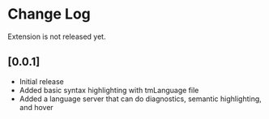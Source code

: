 # Change Log
Extension is not released yet.

## [0.0.1]

- Initial release
- Added basic syntax highlighting with tmLanguage file
- Added a language server that can do diagnostics, semantic highlighting, and hover
